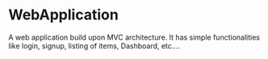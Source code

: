 # WebApplication
A web application build upon MVC architecture. It has simple functionalities like login, signup, listing of items, Dashboard, etc.... 
